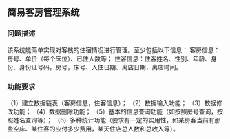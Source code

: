 ## 简易客房管理系统

### 问题描述
该系统能简单实现对客栈的住宿情况进行管理。至少包括以下信息：
客房信息：房号、单价（每个床位）、已住人数等；
住客信息：住客姓名、性别、年龄、身份、身份证号码，房号，床号、入住日期、离店日期，离店时间。

### 功能要求
（1）建立数据链表（客房信息，住客信息）；
（2）数据输入功能；
（3）数据修改功能；
（4）数据删除功能；
（5）基本的信息查询功能（如按照房号查询，按照姓名查询等）；
（6）多种统计功能（要求有一定的实用性，如某房客当前有那些空床、某住客的应付多少费用，某天住店总人数和总收入等）。

